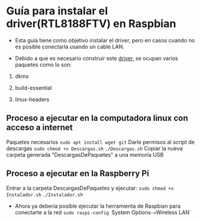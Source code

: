 # Guía para instalar el driver(RTL8188FTV) en Raspbian
* Esta guía tiene como objetivo instalar el driver, pero en casos cuando no es posible conectarla
usando un cable LAN.

* Debido a que es necesario construir este [driver](https://github.com/kelebek333/rtl8188fu/tree/arm#how-to-install-for-arm-devices),
se ocupan varios paquetes como lo son:

1. dkms

2. build-essential

3. linux-headers

## Proceso a ejecutar en la computadora linux con acceso a internet
Paquetes necesarios
`sudo apt install wget git`
Darle permisos al script de descargas
`sudo chmod +x Descargas.sh`
`./Descargas.sh`
Copiar la nueva carpeta generada "DescargasDePaquetes" a una memoría USB

## Proceso a ejecutar en la Raspberry Pi
Entrar a la carpeta DescargasDePaquetes y ejecutar:
`sudo chmod +x Instalador.sh`
`./Instalador.sh`

* Ahora ya debería posible ejecutar la herramienta de Raspbian para conectarte a la red
`sudo raspi-config `System Options` -> `Wireless LAN`

